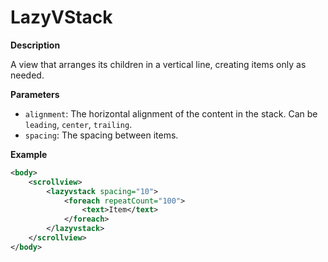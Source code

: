 # LazyVStack

**Description**

A view that arranges its children in a vertical line, creating items only as needed.

**Parameters**

- `alignment`: The horizontal alignment of the content in the stack. Can be `leading`, `center`, `trailing`.
- `spacing`: The spacing between items.

**Example**

```xml
<body>
    <scrollview>
        <lazyvstack spacing="10">
            <foreach repeatCount="100">
                <text>Item</text>
            </foreach>
        </lazyvstack>
    </scrollview>
</body>
```
